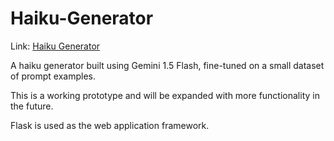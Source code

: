 # Haiku-Generator

Link: [Haiku Generator]([url](https://haikugenerator.vercel.app/))

A haiku generator built using Gemini 1.5 Flash, fine-tuned on a small dataset of prompt examples.

This is a working prototype and will be expanded with more functionality in the future.

Flask is used as the web application framework.
